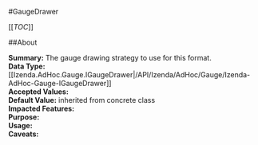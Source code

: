 #GaugeDrawer

[[_TOC_]]

##About

**Summary:**  The gauge drawing strategy to use for this format.   
**Data Type:** [[Izenda.AdHoc.Gauge.IGaugeDrawer|/API/Izenda/AdHoc/Gauge/Izenda-AdHoc-Gauge-IGaugeDrawer]]  
**Accepted Values:**   
**Default Value:** inherited from concrete class  
**Impacted Features:**   
**Purpose:**   
**Usage:**   
**Caveats:**   

